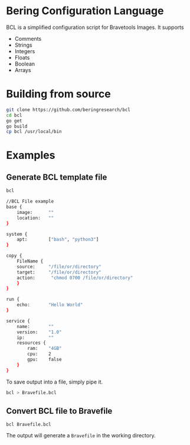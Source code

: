 # Bering Configuration Language

BCL is a simplified configuration script for Bravetools Images. It supports

* Comments
* Strings
* Integers
* Floats
* Boolean
* Arrays

# Building from source

```bash
git clone https://github.com/beringresearch/bcl
cd bcl
go get
go build
cp bcl /usr/local/bin
```

# Examples

## Generate BCL template file

```bash
bcl

//BCL File example
base {
	image: 		""
	location: 	""
}

system {
    apt: 		["bash", "python3"]
}

copy {
	FileName {
	source:		"/file/or/directory"
	target: 	"/file/or/directory"
	action: 	 "chmod 0700 /file/or/directory"
	}
}

run {
	echo: 		"Hello World"
}

service {
	name:		""
	version:	"1.0"
	ip: 		""
	resources {
		ram: 	"4GB"
		cpu: 	2
		gpu:	false
	}
}
```

To save output into a file, simply pipe it.

```bash
bcl > Bravefile.bcl
```

## Convert BCL file to Bravefile

```
bcl Bravefile.bcl
```

The output will generate a `Bravefile` in the working directory.